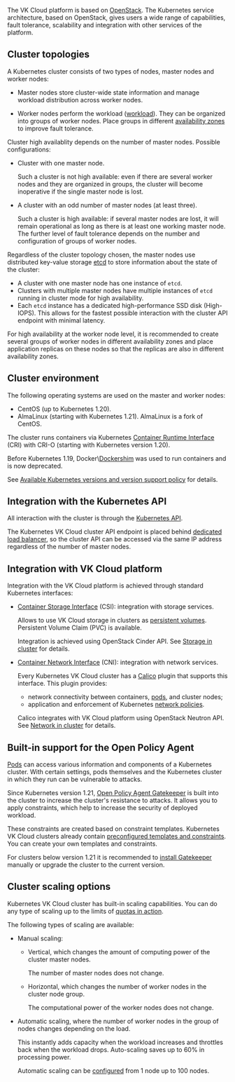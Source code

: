 The VK Cloud platform is based on [OpenStack](https://www.openstack.org/). The Kubernetes service architecture, based on OpenStack, gives users a wide range of capabilities, fault tolerance, scalability and integration with other services of the platform.

## Cluster topologies

A Kubernetes cluster consists of two types of nodes, master nodes and worker nodes:

- Master nodes store cluster-wide state information and manage workload distribution across worker nodes.

- Worker nodes perform the workload ([workload](https://kubernetes.io/docs/concepts/workloads/)). They can be organized into groups of worker nodes. Place groups in different [availability zones](../../../../additionals/it-security/platform-security#accessibility-zones) to improve fault tolerance.

Cluster high availablity depends on the number of master nodes. Possible configurations:

- Cluster with one master node.

  Such a cluster is not high available: even if there are several worker nodes and they are organized in groups, the cluster will become inoperative if the single master node is lost.

- A cluster with an odd number of master nodes (at least three).

  Such a cluster is high available: if several master nodes are lost, it will remain operational as long as there is at least one working master node. The further level of fault tolerance depends on the number and configuration of groups of worker nodes.

Regardless of the cluster topology chosen, the master nodes use distributed key-value storage [etcd](https://etcd.io/) to store information about the state of the cluster:

- A cluster with one master node has one instance of `etcd`.
- Clusters with multiple master nodes have multiple instances of `etcd` running in cluster mode for high availability.
- Each `etcd` instance has a dedicated high-performance SSD disk (High-IOPS). This allows for the fastest possible interaction with the cluster API endpoint with minimal latency.

For high availability at the worker node level, it is recommended to create several groups of worker nodes in different availability zones and place application replicas on these nodes so that the replicas are also in different availability zones.

## Cluster environment

The following operating systems are used on the master and worker nodes:

- CentOS (up to Kubernetes 1.20).
- AlmaLinux (starting with Kubernetes 1.21). AlmaLinux is a fork of CentOS.

The cluster runs containers via Kubernetes [Container Runtime Interface](https://kubernetes.io/docs/concepts/architecture/cri/) (CRI) with CRI-O (starting with Kubernetes version 1.20).

<info>

Before Kubernetes 1.19, Docker\\[Dockershim](https://kubernetes.io/blog/2022/05/03/dockershim-historical-context/) was used to run containers and is now deprecated.

</info>

See [Available Kubernetes versions and version support policy](../versions/) for details.

## Integration with the Kubernetes API

All interaction with the cluster is through the [Kubernetes API](https://kubernetes.io/ru/docs/concepts/overview/kubernetes-api/).

The Kubernetes VK Cloud cluster API endpoint is placed behind [dedicated load balancer](../network/), so the cluster API can be accessed via the same IP address regardless of the number of master nodes.

## Integration with VK Cloud platform

Integration with the VK Cloud platform is achieved through standard Kubernetes interfaces:

- [Container Storage Interface](https://kubernetes-csi.github.io/docs/) (CSI): integration with storage services.

  Allows to use VK Cloud storage in clusters as [persistent volumes](https://kubernetes.io/docs/concepts/storage/persistent-volumes/).
  Persistent Volume Claim (PVC) is available.

  Integration is achieved using OpenStack Cinder API. See [Storage in cluster](../storage/) for details.

- [Container Network Interface](https://kubernetes.io/docs/concepts/extend-kubernetes/compute-storage-net/network-plugins/) (CNI): integration with network services.

  Every Kubernetes VK Cloud cluster has a [Calico](https://projectcalico.docs.tigera.io/about/about-calico) plugin that supports this interface. This plugin provides:

  - network connectivity between containers, [pods](../../k8s-reference/pods), and cluster nodes;
  - application and enforcement of Kubernetes [network policies](https://kubernetes.io/docs/concepts/services-networking/network-policies/).

  Calico integrates with VK Cloud platform using OpenStack Neutron API. See [Network in cluster](../network/) for details.

## Built-in support for the Open Policy Agent

[Pods](https://kubernetes.io/docs/concepts/workloads/pods/) can access various information and components of a Kubernetes cluster. With certain settings, pods themselves and the Kubernetes cluster in which they run can be vulnerable to attacks.

Since Kubernetes version 1.21, [Open Policy Agent Gatekeeper](../../k8s-reference/gatekeeper/) is built into the cluster to increase the cluster's resistance to attacks. It allows you to apply constraints, which help to increase the security of deployed workload.

These constraints are created based on constraint templates. Kubernetes VK Cloud clusters already contain [preconfigured templates and constraints](../preconfigured-features/settings#pre-configured-gatekeeper-templates-and-constraints). You can create your own templates and constraints.

For clusters below version 1.21 it is recommended to [install Gatekeeper](../../install-tools/gatekeeper) manually or upgrade the cluster to the current version.

## Cluster scaling options

Kubernetes VK Cloud cluster has built-in scaling capabilities. You can do any type of scaling up to the limits of [quotas in action](../../../account/concepts/quotasandlimits/).

The following types of scaling are available:

- Manual scaling:

  - Vertical, which changes the amount of computing power of the cluster master nodes.
  
    The number of master nodes does not change.

  - Horizontal, which changes the number of worker nodes in the cluster node group.

    The computational power of the worker nodes does not change.

- Automatic scaling, where the number of worker nodes in the group of nodes changes depending on the load.

  This instantly adds capacity when the workload increases and throttles back when the workload drops. Auto-scaling saves up to 60% in processing power.

  Automatic scaling can be [configured](../../operations/scale) from 1 node up to 100 nodes.
